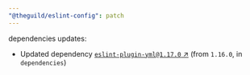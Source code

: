 ```yaml
---
"@theguild/eslint-config": patch
---
```

dependencies updates:
  - Updated dependency [`eslint-plugin-yml@1.17.0` ↗︎](https://www.npmjs.com/package/eslint-plugin-yml/v/1.17.0) (from `1.16.0`, in `dependencies`)
